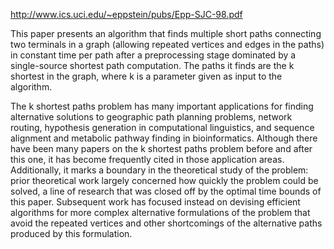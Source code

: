 http://www.ics.uci.edu/~eppstein/pubs/Epp-SJC-98.pdf

This paper presents an algorithm that finds multiple short paths connecting two terminals in a graph (allowing repeated vertices and edges in the paths) in constant time per path after a preprocessing stage dominated by a single-source shortest path computation. The paths it finds are the k shortest in the graph, where k  is a parameter given as input to the algorithm.

The k shortest paths problem has many important applications for finding alternative solutions to geographic path planning problems, network routing, hypothesis generation in computational linguistics, and sequence alignment and metabolic pathway finding in bioinformatics. Although there have been many papers on the k shortest paths problem before and after this one, it has become frequently cited in those application areas. Additionally, it marks a boundary in the theoretical study of the problem: prior theoretical work largely concerned how quickly the problem could be solved, a line of research that was closed off by the optimal time bounds of this paper. Subsequent work has focused instead on devising efficient algorithms for more complex alternative formulations of the problem that avoid the repeated vertices and other shortcomings of the alternative paths produced by this formulation.